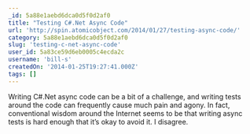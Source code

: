 ```yaml
---
_id: 5a88e1aebd6dca0d5f0d2af0
title: "Testing C#.Net Async Code"
url: 'http://spin.atomicobject.com/2014/01/27/testing-async-code/'
category: 5a88e1aebd6dca0d5f0d2af0
slug: 'testing-c-net-async-code'
user_id: 5a83ce59d6eb0005c4ecda2c
username: 'bill-s'
createdOn: '2014-01-25T19:27:41.000Z'
tags: []
---
```


Writing C#.Net async code can be a bit of a challenge, and writing tests around the code can frequently cause much pain and agony. In fact, conventional wisdom around the Internet seems to be that writing async tests is hard enough that it’s okay to avoid it. I disagree.
